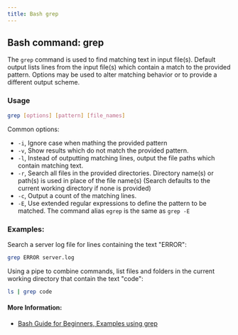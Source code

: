 ```yaml
---
title: Bash grep
---
```

## Bash command: grep

The `grep` command is used to find matching text in input file(s). Default output lists lines from the input file(s) which contain a match to the provided pattern. Options may be used to alter matching behavior or to provide a different output scheme.

### Usage

```bash
grep [options] [pattern] [file_names]
```
Common options:

* `-i`, Ignore case when mathing the provided pattern
* `-v`, Show results which do not match the provided pattern.
* `-l`, Instead of outputting matching lines, output the file paths which contain matching text.
* `-r`, Search all files in the provided directories. Directory name(s) or path(s) is used in place of the file name(s) (Search defaults to the current working directory if none is provided)
* `-c`, Output a count of the matching lines.
* `-E`, Use extended regular expressions to define the pattern to be matched. The command alias `egrep` is the same as `grep -E`

### Examples:

Search a server log file for lines containing the text "ERROR":
```bash
grep ERROR server.log
```

Using a pipe to combine commands, list files and folders in the current working directory that contain the text "code":
```bash
ls | grep code
```

#### More Information:
* [Bash Guide for Beginners, Examples using grep](http://tldp.org/LDP/Bash-Beginners-Guide/html/sect_04_02.html)
